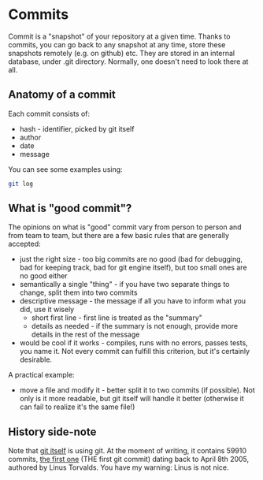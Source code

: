 # Commits
Commit is a "snapshot" of your repository at a given time. Thanks to
commits, you can go back to any snapshot at any time, store these snapshots
remotely (e.g. on github) etc. They are stored in an internal database,
under .git directory. Normally, one doesn't need to look there at all.

## Anatomy of a commit
Each commit consists of:
* hash - identifier, picked by git itself
* author
* date
* message

You can see some examples using:
```bash
git log
```

## What is "good commit"?
The opinions on what is "good" commit vary from person to person and from
team to team, but there are a few basic rules that are generally accepted:
* just the right size - too big commits are no good (bad for debugging, bad
  for keeping track, bad for git engine itself), but too small ones are
  no good either
* semantically a single "thing" - if you have two separate things to change,
  split them into two commits
* descriptive message - the message if all you have to inform what you did,
  use it wisely
  * short first line - first line is treated as the "summary"
  * details as needed - if the summary is not enough, provide more details
    in the rest of the message
* would be cool if it works - compiles, runs with no errors, passes tests,
  you name it. Not every commit can fulfill this criterion, but it's
  certainly desirable.

A practical example:
* move a file and modify it - better split it to two commits (if possible).
  Not only is it more readable, but git itself will handle it better
  (otherwise it can fail to realize it's the same file!)

## History side-note
Note that [git itself](https://github.com/git/git) is using git.
At the moment of writing, it contains 59910 commits,
[the first one](https://github.com/git/git/commit/e83c5163316f89bfbde7d9ab23ca2e25604af290)
(THE first git commit) dating back to April 8th 2005, authored by Linus
Torvalds. You have my warning: Linus is not nice.

